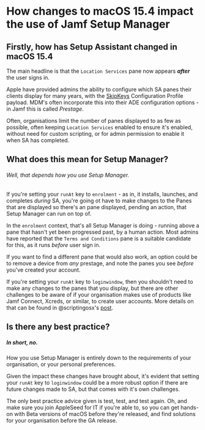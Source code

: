 # How changes to macOS 15.4 impact the use of Jamf Setup Manager

## Firstly, how has Setup Assistant changed in macOS 15.4 

The main headline is that the `Location Services` pane now appears _**after**_ the user signs in.

Apple have provided admins the ability to configure which SA panes their clients display for many years, with the [SkipKeys](https://developer.apple.com/documentation/devicemanagement/skipkeys) Configuration Profile payload.
MDM's often incorporate this into their ADE configuration options - in Jamf this is called _Prestage_.

Often, organisations limit the number of panes displayed to as few as possible, often keeping `Location Services` enabled to ensure it's enabled, without need for custom scripting, or for admin permission to enable it when SA has completed.

## What does this mean for Setup Manager?

###### Well, that depends how you use Setup Manager.
If you're setting your `runAt` key to `enrolment` - as in, it installs, launches, and completes _during_ SA, you're going ot have to make changes to the Panes that are displayed so there's an pane displayed, pending an action, that Setup Manager can run on top of.

In the `enrolment` context, that's all Setup Manager is doing - running above a pane that hasn't yet been progressed past, by a human action.
Most admins have reported that the `Terms and Conditions` pane is a suitable candidate for this, as it runs _before_ user sign in.

If you want to find a different pane that would also work, an option could be to remove a device from _any_ prestage, and note the panes you see _before_ you've created your account.


If you're setting your `runAt` key to `loginwindow`, then you shouldn't need to make any changes to the panes that you display, but there are other challenges to be aware of if your organisation makes use of products like Jamf Connect, Xcreds, or similar, to create user accounts.
More details on that can be found in @scriptingosx's [post](https://github.com/jamf/Setup-Manager/discussions/96).


## Is there any best practice?

##### In short, no. 
How you use Setup Manager is entirely down to the requirements of your organisation, or your personal preferences.

Given the impact these changes have brought about, it's evident that setting your `runAt` key to `loginwindow` could be a more robust option if there are future changes made to SA, but that comes with it's own challenges.

The only best practice advice given is test, test, and test again.
Oh, and make sure you join AppleSeed for IT if you're able to, so you can get hands-on with Beta versions of macOS before they're released, and find solutions for your organisation before the GA release.
